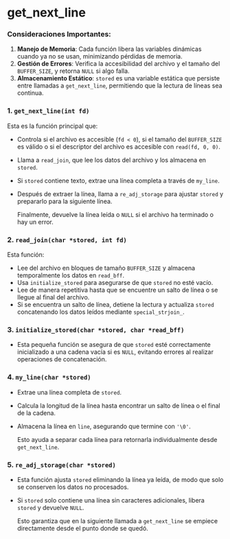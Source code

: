 # get_next_line

### Consideraciones Importantes:

1. **Manejo de Memoria**: Cada función libera las variables dinámicas cuando ya no se usan, minimizando pérdidas de memoria.
2. **Gestión de Errores**: Verifica la accesibilidad del archivo y el tamaño del `BUFFER_SIZE`, y retorna `NULL` si algo falla.
3. **Almacenamiento Estático**: `stored` es una variable estática que persiste entre llamadas a `get_next_line`, permitiendo que la lectura de líneas sea continua.

   
### 1. **`get_next_line(int fd)`**

Esta es la función principal que:
- Controla si el archivo es accesible (`fd < 0`), si el tamaño del `BUFFER_SIZE` es válido o si el descriptor del archivo es accesible con `read(fd, 0, 0)`.
- Llama a `read_join`, que lee los datos del archivo y los almacena en `stored`.
- Si `stored` contiene texto, extrae una línea completa a través de `my_line`.
- Después de extraer la línea, llama a `re_adj_storage` para ajustar `stored` y prepararlo para la siguiente línea.
  
  Finalmente, devuelve la línea leída o `NULL` si el archivo ha terminado o hay un error.

### 2. **`read_join(char *stored, int fd)`**

Esta función:
- Lee del archivo en bloques de tamaño `BUFFER_SIZE` y almacena temporalmente los datos en `read_bff`.
- Usa `initialize_stored` para asegurarse de que `stored` no esté vacío.
- Lee de manera repetitiva hasta que se encuentre un salto de línea o se llegue al final del archivo.
- Si se encuentra un salto de línea, detiene la lectura y actualiza `stored` concatenando los datos leídos mediante `special_strjoin_`.

### 3. **`initialize_stored(char *stored, char *read_bff)`**

- Esta pequeña función se asegura de que `stored` esté correctamente inicializado a una cadena vacía si es `NULL`, evitando errores al realizar operaciones de concatenación.

### 4. **`my_line(char *stored)`**

- Extrae una línea completa de `stored`.
- Calcula la longitud de la línea hasta encontrar un salto de línea o el final de la cadena.
- Almacena la línea en `line`, asegurando que termine con `'\0'`.
  
  Esto ayuda a separar cada línea para retornarla individualmente desde `get_next_line`.

### 5. **`re_adj_storage(char *stored)`**

- Esta función ajusta `stored` eliminando la línea ya leída, de modo que solo se conserven los datos no procesados.
- Si `stored` solo contiene una línea sin caracteres adicionales, libera `stored` y devuelve `NULL`.
  
  Esto garantiza que en la siguiente llamada a `get_next_line` se empiece directamente desde el punto donde se quedó.

